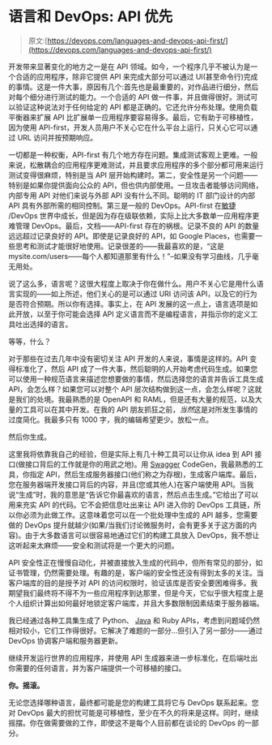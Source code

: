 # 语言和 DevOps: API 优先

> 原文:[https://devops.com/languages-and-devops-api-first/](https://devops.com/languages-and-devops-api-first/)

开发带来显著变化的地方之一是在 API 领域。如今，一个程序几乎不被认为是一个合适的应用程序，除非它提供 API 来完成大部分可以通过 UI(甚至命令行)完成的事情。这是一件大事，原因有几个:首先也是最重要的，对作品进行细分，然后对每个细分进行测试的能力。一个合适的 API 做一件事，并且做得很好。测试可以验证这种说法对于任何给定的 API 都是正确的。它还允许分布处理。使用负载平衡器来扩展 API 比扩展单一应用程序要容易得多。最后，它有助于可移植性，因为使用 API-first，开发人员用户不关心它在什么平台上运行，只关心它可以通过 URL 访问并按预期响应。

一切都是一种权衡，API-first 有几个地方存在问题。集成测试客观上更难。一般来说，松散耦合的应用程序更难测试，并且要求应用程序的多个部分都可用来运行测试变得很麻烦，特别是当 API 层开始构建时。第二，安全性是另一个问题——特别是如果你提供面向公众的 API，但也供内部使用。一旦攻击者能够访问网络，内部专用 API 对他们来说与外部 API 没有什么不同。聪明的 IT 部门设计的内部 API 具有外部所需的相同控制。第三是一般的 DevOps。API-first 在[敏捷](https://www.agilealliance.org/agile101/) /DevOps 世界中成长，但是因为存在级联依赖，实际上比大多数单一应用程序更难管理 DevOps。最后，文档——API-first 存在的祸根。记录不良的 API 的数量远远超过记录良好的 API。即使是记录良好的 API，如 Google Places，也需要一些思考和测试才能很好地使用。记录很差的——我最喜欢的是，“这是 mysite.com/users——每个人都知道那里有什么！”–如果没有学习曲线，几乎毫无用处。

说了这么多，语言呢？这很大程度上取决于你在做什么。用户不关心它是用什么语言实现的——如上所述，他们关心的是可以通过 URI 访问该 API，以及它的行为是否符合预期。所以你有选择。事实上，在 API 发展的这一点上，语言选项是如此开放，以至于你可能会选择 API 定义语言而不是编程语言，并指示你的定义工具吐出选择的语言。

等等，什么？

对于那些在过去几年中没有密切关注 API 开发的人来说，事情是这样的。API 变得标准化了，然后 API 成了一件大事，然后聪明的人开始考虑代码生成。如果您可以使用一种规范语言来描述您想要做的事情，然后选择您的语言并告诉工具生成 API，会怎么样？如果您可以对整个 API 层次结构做到这一点，会怎么样呢？这就是我们的处境。我最熟悉的是 OpenAPI 和 RAML，但是还有大量的规范，以及大量的工具可以在其中开发。在我的 API 朋友抓狂之前，*当然*这是对所发生事情的过度简化。我最多只有 1000 字，我的编辑希望更少。放松一点。

然后你生成。

这里我将依靠我自己的经验，但是实际上有几十种工具可以让你从 idea 到 API 接口(做接口背后的工作就是你的用武之地)。用 [Swagger](https://devops.com/?s=swagger) CodeGen，我最熟悉的工具，你指定 API，然后生成服务器接口(他们称之为存根)，生成客户端库。最后，您在服务器端开发接口背后的内容，并且(您或其他人)在客户端使用 API。当我说“生成”时，我的意思是“告诉它你最喜欢的语言，然后点击生成。”它给出了可以用来充实 API 的代码。它不会把信息吐出来让 API 进入你的 DevOps 工具链，所以你必须为此做工作。这意味着您可以在一个批处理中生成的 API 越多，您需要做的 DevOps 提升就越少(如果/当我们讨论微服务时，会有更多关于这方面的内容)。由于大多数语言可以很容易地通过它们的构建工具放入 DevOps，我不想让这听起来太麻烦——安全和测试将是一个更大的问题。

API 安全性正在慢慢自动化，并被直接放入生成的代码中，但所有常见的部分，如证书管理，仍然需要处理。有趣的是，客户端的安全性还没有得到太多的关注。当客户端库的目的是授予对 API 的访问权限时，验证该库是否安全要困难得多。我期望我们最终将不得不为一些应用程序到达那里，但是今天，它似乎很大程度上是个人组织计算出如何最好地锁定客户端库，并且大多数限制因素结束于服务器端。

我已经通过各种工具集生成了 Python、 [Java](https://devops.com/oracle-updates-java-development-platform/) 和 Ruby APIs，考虑到问题域仍然相对较小，它们工作得很好。它解决了难题的一部分…但引入了另一部分——通过 DevOps 协调客户端和服务器更新。

继续开发运行世界的应用程序，并使用 API 生成器来进一步标准化，在后端吐出你需要的任何语言，并为客户端提供一个可移植的接口。

**你。摇滚。**

无论您选择哪种语言，最终都可能是您的构建工具将它与 DevOps 联系起来。您对 DevOps 最大的担忧可能是可移植性，至少在不久的将来是这样。同时，继续摇摆。你在做需要做的工作，即使这不是每个人目前都在谈论的 DevOps 的一部分。